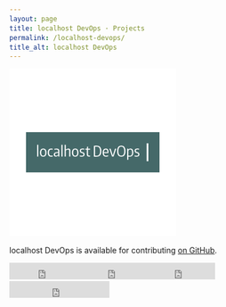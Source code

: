```yaml
---
layout: page
title: localhost DevOps · Projects
permalink: /localhost-devops/
title_alt: localhost DevOps
---
```


![localhost DevOps Logo](/assets/img/localhost-devops-logo.png)

localhost DevOps is available for contributing [on GitHub](https://github.com/davisonio/localhost-devops).

<iframe src="https://ghbtns.com/github-btn.html?user=davisonio&repo=localhost-devops&type=watch&count=true&size=large&v=2" frameborder="0" scrolling="0" width="130px" height="30px"></iframe><iframe src="https://ghbtns.com/github-btn.html?user=davisonio&repo=localhost-devops&type=star&count=true&size=large" frameborder="0" scrolling="0" width="120px" height="30px"></iframe><iframe src="https://ghbtns.com/github-btn.html?user=davisonio&repo=localhost-devops&type=fork&count=true&size=large" frameborder="0" scrolling="0" width="120px" height="30px"></iframe><iframe src="https://ghbtns.com/github-btn.html?user=davisonio&type=follow&count=true&size=large" frameborder="0" scrolling="0" width="180px" height="30px"></iframe>
